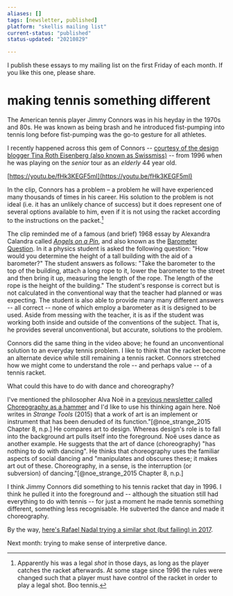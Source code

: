 ```yaml
---
aliases: []
tags: [newsletter, published]
platform: "skellis mailing list"
current-status: "published"
status-updated: "20210829"

---
```


I publish these essays to my mailing list on the first Friday of each month. If you like this one, please share.

# making tennis something different

The American tennis player Jimmy Connors was in his heyday in the 1970s and 80s. He was known as being brash and he introduced fist-pumping into tennis long before fist-pumping was the go-to gesture for all athletes.

I recently happened across this gem of Connors -- [courtesy of the design blogger Tina Roth Eisenberg (also known as Swissmiss)](https://www.swiss-miss.com/2021/08/link-pack-96.html) -- from 1996 when he was playing on the _senior_ tour as an _elderly_ 44 year old.

[https://youtu.be/fHk3KEGF5mI](https://youtu.be/fHk3KEGF5mI)

In the clip, Connors has a problem – a problem he will have experienced many thousands of times in his career. His solution to the problem is not ideal (i.e. it has an unlikely chance of success) but it does represent one of several options available to him, even if it is not using the racket according to the instructions on the packet.[^legal]

The clip reminded me of a famous (and brief) 1968 essay by Alexandra Calandra called [_Angels on a Pin_](https://web.pa.msu.edu/people/raman/FunPhysics/Parable.htm), and also known as the [Barometer Question](https://en.wikipedia.org/wiki/Barometer_question). In it a physics student is asked the following question: "How would you determine the height of a tall building with the aid of a barometer?" The student answers as follows: "Take the barometer to the top of the building, attach a long rope to it, lower the barometer to the street and then bring it up, measuring the length of the rope. The length of the rope is the height of the building." The student's response is correct but is not calculated in the conventional way that the teacher had planned or was expecting. The student is also able to provide many many different answers -- all correct -- none of which employ a barometer as it is designed to be used. Aside from messing with the teacher, it is as if the student was working both inside and outside of the conventions of the subject. That is, he provides several unconventional, but accurate, solutions to the problem.

Connors did the same thing in the video above; he found an unconventional solution to an everyday tennis problem. I like to think that the racket become an alternate device while still remaining a tennis racket. Connors stretched how we might come to understand the role -- and perhaps value -- of a tennis racket.  

What could this have to do with dance and choreography? 

I've mentioned the philosopher Alva Noë in a [previous newsletter called Choreography as a hammer](https://mailchi.mp/533ec5858e5b/tdkyqsgow4-4771458) and I'd like to use his thinking again here. Noë writes in _Strange Tools_ (2015) that a work of art is an implement or instrument that has been denuded of its function."[@noe_strange_2015 Chapter 8, n.p.] He compares art to design. Whereas design's role is to fall into the background art pulls itself into the foreground. Noë uses dance as another example. He suggests that the art of dance (choreography) "has nothing to do with dancing". He thinks that choreography uses the familiar aspects of social dancing and "manipulates and obscures these; it makes art out of these. Choreography, in a sense, is the interruption (or subversion) of dancing."[@noe_strange_2015 Chapter 8, n.p.]

I think Jimmy Connors did something to his tennis racket that day in 1996. I think he pulled it into the foreground and -- although the situation still had everything to do with tennis -- for just a moment he made tennis something different, something less recognisable. He subverted the dance and made it choreography.

By the way, [here's Rafael Nadal trying a similar shot (but failing) in 2017](https://youtu.be/5CQIqXsiyK4).
      
[^legal]: Apparently his was a legal _shot_ in those days, as long as the player catches the racket afterwards. At some stage since 1996 the rules were changed such that a player must have control of the racket in order to play a legal shot. Boo tennis.

Next month: trying to make sense of interpretive dance. 